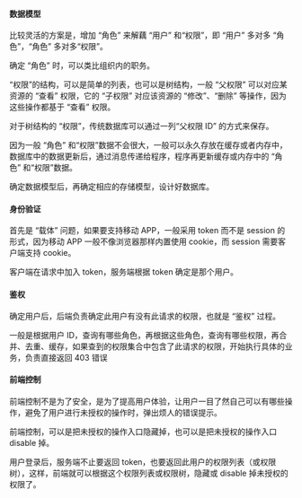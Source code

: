 #### 数据模型

比较灵活的方案是，增加 “角色” 来解藕 “用户” 和“权限”，即 “用户” 多对多 “角色”，“角色” 多对多“权限”。

确定 “角色” 时，可以类比组织内的职务。

“权限”的结构，可以是简单的列表，也可以是树结构，一般 “父权限” 可以对应某资源的 “查看” 权限，它的 “子权限” 对应该资源的 “修改”、“删除” 等操作，因为这些操作都基于 “查看” 权限。

对于树结构的 “权限”，传统数据库可以通过一列“父权限 ID” 的方式来保存。

因为一般 “角色” 和“权限”数据不会很大，一般可以永久存放在缓存或者内存中，数据库中的数据更新后，通过消息传递给程序，程序再更新缓存或内存中的 “角色” 和“权限”数据。

确定数据模型后，再确定相应的存储模型，设计好数据库。

#### 身份验证

首先是 “载体” 问题，如果要支持移动 APP，一般采用 token 而不是 session 的形式，因为移动 APP 一般不像浏览器那样内置使用 cookie，而 session 需要客户端支持 cookie。

客户端在请求中加入 token，服务端根据 token 确定是那个用户。

#### 鉴权

确定用户后，后端负责确定此用户有没有此请求的权限，也就是 “鉴权” 过程。

一般是根据用户 ID，查询有哪些角色，再根据这些角色，查询有哪些权限，再合并、去重、缓存，如果查到的权限集合中包含了此请求的权限，开始执行具体的业务，负责直接返回 403 错误

#### 前端控制

前端控制不是为了安全，是为了提高用户体验，让用户一目了然自己可以有哪些操作，避免了用户进行未授权的操作时，弹出烦人的错误提示。

前端控制，可以是把未授权的操作入口隐藏掉，也可以是把未授权的操作入口 disable 掉。

用户登录后，服务端不止要返回 token，也要返回此用户的权限列表（或权限树），这样，前端就可以根据这个权限列表或权限树，隐藏或 disable 掉未授权的权限了。
